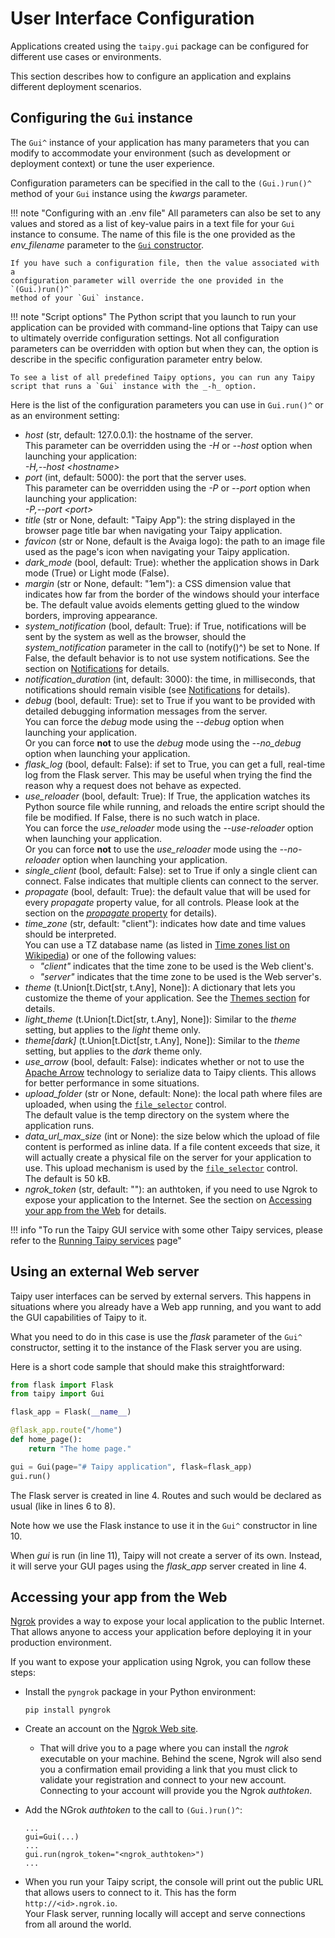# User Interface Configuration

Applications created using the `taipy.gui` package can be configured
for different use cases or environments.

This section describes how to configure an application and
explains different deployment scenarios.

## Configuring the `Gui` instance

The `Gui^` instance of your application has many parameters that
you can modify to accommodate your environment (such as development
or deployment context) or tune the user experience.

Configuration parameters can be specified in the call to the `(Gui.)run()^`
method of your `Gui` instance using the _kwargs_ parameter.

!!! note "Configuring with an .env file"
    All parameters can also be set to any values and stored as a list of key-value
    pairs in a text file for your `Gui` instance to consume. The name of this file
    is the one provided as the _env_filename_ parameter to the
    [`Gui` constructor](Gui.__init__()^).

    If you have such a configuration file, then the value associated with a
    configuration parameter will override the one provided in the `(Gui.)run()^`
    method of your `Gui` instance.

!!! note "Script options"
    The Python script that you launch to run your application can
    be provided with command-line options that Taipy can use to ultimately
    override configuration settings. Not all configuration parameters can be
    overridden with option but when they can, the option is describe in the
    specific configuration parameter entry below.

    To see a list of all predefined Taipy options, you can run any Taipy
    script that runs a `Gui` instance with the _-h_ option.

Here is the list of the configuration parameters you can use in
`Gui.run()^` or as an environment setting:

   - _host_ (str, default: 127.0.0.1): the hostname of the server.<br/>
     This parameter can be overridden using the _-H_ or _--host_ option
     when launching your application:<br/>
     _-H,--host &lt;hostname>_
   - _port_ (int, default: 5000): the port that the server uses.<br/>
     This parameter can be overridden using the _-P_ or _--port_ option
     when launching your application:<br/>
     _-P,--port &lt;port>_
   - _title_ (str or None, default: "Taipy App"): the string displayed in the browser page
     title bar when navigating your Taipy application.
   - _favicon_ (str or None, default is the Avaiga logo): the path to an image file used
     as the page's icon when navigating your Taipy application.
   - _dark_mode_ (bool, default: True): whether the application shows in Dark mode (True)
     or Light mode (False).
   - _margin_ (str or None, default: "1em"): a CSS dimension value that indicates how far
     from the border of the windows should your interface be. The default value avoids
     elements getting glued to the window borders, improving appearance.
   - _system_notification_ (bool, default: True): if True, notifications will be sent by
     the system as well as the browser, should the _system_notification_ parameter in the
     call to (notify()^) be set to None. If False, the default behavior is to not use
     system notifications. See the section on [Notifications](notifications.md) for details.
   - _notification_duration_ (int, default: 3000): the time, in milliseconds, that notifications
     should remain visible (see [Notifications](notifications.md) for details).
   - _debug_ (bool, default: True): set to True if you want to be provided with detailed
     debugging information messages from the server.<br/>
     You can force the _debug_ mode using the _--debug_ option when launching
     your application.<br/>
     Or you can force **not** to use the _debug_ mode using the _--no_debug_ option
     when launching your application.
   - _flask_log_ (bool, default: False): if set to True, you can get a full, real-time
     log from the Flask server. This may be useful when trying the find the reason why
     a request does not behave as expected.
   - _use_reloader_ (bool, default: True): If True, the application watches its Python
     source file while running, and reloads the entire script should the file be
     modified. If False, there is no such watch in place.<br/>
     You can force the _use_reloader_ mode using the _--use-reloader_ option when
     launching your application.<br/>
     Or you can force **not** to use the _use_reloader_ mode using the _--no-reloader_
     option when launching your application.
   - _single_client_ (bool, default: False): set to True if only a single client can connect.
     False indicates that multiple clients can connect to the server.
   - _propagate_ (bool, default: True): the default value that will be used for every
     _propagate_ property value, for all controls. Please look at the section on the
     [_propagate_ property](viselements/#the-propagate-property) for details).
   - _time_zone_ (str, default: "client"): indicates how date and time values should be
     interpreted.<br/>
     You can use a TZ database name (as listed in [Time zones list on Wikipedia](https://en.wikipedia.org/wiki/List_of_tz_database_time_zones))
     or one of the following values:
     - _"client"_ indicates that the time zone to be used is the Web client's.
     - _"server"_ indicates that the time zone to be used is the Web server's.
   - _theme_ (t.Union[t.Dict[str, t.Any], None]): A dictionary that lets you customize
     the theme of your application. See the [Themes section](styling.md/#themes) for
     details.
   - _light_theme_ (t.Union[t.Dict[str, t.Any], None]): Similar to the _theme_ setting,
     but applies to the _light_ theme only.
   - _theme[dark]_ (t.Union[t.Dict[str, t.Any], None]):  Similar to the _theme_ setting,
     but applies to the _dark_ theme only.
   - _use_arrow_ (bool, default: False): indicates whether or not to use the
     [Apache Arrow](https://arrow.apache.org/) technology to serialize data to Taipy
     clients. This allows for better performance in some situations.
   - _upload_folder_ (str or None, default: None): the local path where files are uploaded,
     when using the [`file_selector`](viselements/file_selector.md) control.<br/>
     The default value is the temp directory on the system where the application runs.
   - _data_url_max_size_ (int or None): the size below which the upload of file content is
     performed as inline data. If a file content exceeds that size, it will actually create
     a physical file on the server for your application to use. This upload mechanism is
     used by the [`file_selector`](viselements/file_selector.md) control.<br/>
     The default is 50 kB.
   - _ngrok_token_ (str, default: ""): an authtoken, if you need to use Ngrok to expose your
     application to the Internet. See the section on
     [Accessing your app from the Web](#accessing-your-app-from-the-web) for details.

!!! info "To run the Taipy GUI service with some other Taipy services, please refer to the [Running Taipy services](../running_services/index.md) page"

## Using an external Web server

Taipy user interfaces can be served by external servers. This happens in situations
where you already have a Web app running, and you want to add the GUI capabilities
of Taipy to it.

What you need to do in this case is use the _flask_ parameter of the `Gui^` constructor,
setting it to the instance of the Flask server you are using.

Here is a short code sample that should make this straightforward:

```py linenums="1"
from flask import Flask
from taipy import Gui

flask_app = Flask(__name__)

@flask_app.route("/home")
def home_page():
    return "The home page."

gui = Gui(page="# Taipy application", flask=flask_app)
gui.run()
```

The Flask server is created in line 4. Routes and such would be declared
as usual (like in lines 6 to 8).

Note how we use the Flask instance to use it in the `Gui^` constructor in
line 10.

When _gui_ is run (in line 11), Taipy will not create a server of its own.
Instead, it will serve your GUI pages using the _flask_app_ server created
in line 4.

## Accessing your app from the Web

[Ngrok](https://ngrok.com/) provides a way to expose your local application
to the public Internet. That allows anyone to access your application
before deploying it in your production environment.

If you want to expose your application using Ngrok, you can follow these
steps:

- Install the `pyngrok` package in your Python environment:
  ```
  pip install pyngrok
  ```
- Create an account on the [Ngrok Web site](https://ngrok.com/).
   - That will drive you to a page where you can install the _ngrok_ executable
     on your machine. Behind the scene, Ngrok will also send you a confirmation
     email providing a link that you must click to validate your
     registration and connect to your new account.<br/>
     Connecting to your account will provide you the Ngrok _authtoken_.

- Add the NGrok _authtoken_ to the call to `(Gui.)run()^`:
    ```
    ...
    gui=Gui(...)
    ...
    gui.run(ngrok_token="<ngrok_authtoken>")
    ...
    ```
- When you run your Taipy script, the console will print out the public URL that
  allows users to connect to it. This has the form `http://<id>.ngrok.io`.<br/>
  Your Flask server, running locally will accept and serve connections from all
  around the world.
